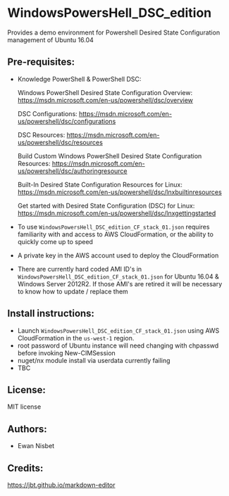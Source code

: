# WindowsPowersHell_DSC_edition
Provides a demo environment for Powershell Desired State Configuration management of Ubuntu 16.04

## Pre-requisites:
* Knowledge PowerShell & PowerShell DSC:

  Windows PowerShell Desired State Configuration Overview:
  https://msdn.microsoft.com/en-us/powershell/dsc/overview

  DSC Configurations:
  https://msdn.microsoft.com/en-us/powershell/dsc/configurations

  DSC Resources:
  https://msdn.microsoft.com/en-us/powershell/dsc/resources

  Build Custom Windows PowerShell Desired State Configuration Resources:
  https://msdn.microsoft.com/en-us/powershell/dsc/authoringresource

  Built-In Desired State Configuration Resources for Linux:
  https://msdn.microsoft.com/en-us/powershell/dsc/lnxbuiltinresources

  Get started with Desired State Configuration (DSC) for Linux:
  https://msdn.microsoft.com/en-us/powershell/dsc/lnxgettingstarted


* To use ```WindowsPowersHell_DSC_edition_CF_stack_01.json``` requires familiarity with and access to AWS CloudFormation, or the ability to quickly come up to speed


* A private key in the AWS account used to deploy the CloudFormation


* There are currently hard coded AMI ID's in ```WindowsPowersHell_DSC_edition_CF_stack_01.json``` for Ubuntu 16.04 & Windows Server 2012R2. If those AMI's are retired it will be necessary to know how to update / replace them

## Install instructions:
* Launch ```WindowsPowersHell_DSC_edition_CF_stack_01.json``` using
AWS CloudFormation in the ```us-west-1``` region.
* root password of Ubuntu instance will need changing with chpasswd before invoking New-CIMSession
* nuget/nx module install via userdata currently failing
* TBC

## License:
MIT license

## Authors:
* Ewan Nisbet

## Credits:
https://jbt.github.io/markdown-editor
